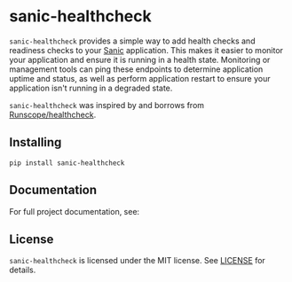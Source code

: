 # sanic-healthcheck

``sanic-healthcheck`` provides a simple way to add health checks and readiness checks to
your [Sanic](https://github.com/huge-success/sanic) application. This makes it easier to
monitor your application and ensure it is running in a health state. Monitoring or management
tools can ping these endpoints to determine application uptime and status, as well as perform
application restart to ensure your application isn't running in a degraded state.

``sanic-healthcheck`` was inspired by and borrows from [Runscope/healthcheck](https://github.com/Runscope/healthcheck).

## Installing

```
pip install sanic-healthcheck
```

## Documentation

For full project documentation, see: 

## License

`sanic-healthcheck` is licensed under the MIT license. See [LICENSE]() for details.